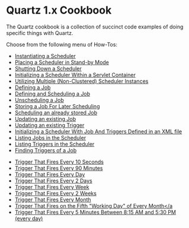 # Quartz 1.x Cookbook

The Quartz cookbook is a collection of succinct code examples of doing specific things with Quartz.

Choose from the following menu of How-Tos:

* <a href="/documentation/quartz-1.x/cookbook/CreateScheduler" title="CreateScheduler">Instantiating a Scheduler</a>
* <a href="/documentation/quartz-1.x/cookbook/SchedulerStandby" title="SchedulerStandby">Placing a Scheduler in Stand-by Mode</a>
* <a href="/documentation/quartz-1.x/cookbook/ShutdownScheduler" title="ShutdownScheduler">Shutting Down a Scheduler</a>
* <a href="/documentation/quartz-1.x/cookbook/ServletInitScheduler" title="ServletInitScheduler">Initializing a Scheduler Within a Servlet Container</a>
* <a href="/documentation/quartz-1.x/cookbook/MultipleSchedulers" title="ServletInitScheduler">Utilizing Multiple (Non-Clustered) Scheduler Instances</a>
* <a href="/documentation/quartz-1.x/cookbook/DefineJobWithData" title="DefineJobWithData">Defining a Job</a>
* <a href="/documentation/quartz-1.x/cookbook/ScheduleJob" title="ScheduleJob">Defining and Scheduling a Job</a>
* <a href="/documentation/quartz-1.x/cookbook/UnscheduleJob" title="UnscheduleJob">Unscheduling a Job</a>
* <a href="/documentation/quartz-1.x/cookbook/StoreJob" title="StoreJob">Storing a Job For Later Scheduling</a>
* <a href="/documentation/quartz-1.x/cookbook/ScheduleStoredJob" title="ScheduleStoreJob">Scheduling an already stored Job</a>
* <a href="/documentation/quartz-1.x/cookbook/UpdateJob" title="UpdateJob">Updating an existing Job</a>
* <a href="/documentation/quartz-1.x/cookbook/UpdateTrigger" title="UpdateTrigger">Updating an existing Trigger</a>
* <a href="/documentation/quartz-1.x/cookbook/JobInitPlugin" title="JobInitPlugin">Initializing a Scheduler With Job And Triggers Defined in an XML file</a>
* <a href="/documentation/quartz-1.x/cookbook/ListJobs" title="ListJobs">Listing Jobs in the Scheduler</a>
* <a href="/documentation/quartz-1.x/cookbook/ListTriggers" title="ListTriggers">Listing Triggers in the Scheduler</a>
* <a href="/documentation/quartz-1.x/cookbook/JobTriggers" title="JobTriggers">Finding Triggers of a Job</a>
<!---
* Using a Global JobListener
* Using a Global TriggerListener
* Using a Job-Specific JobListener
* Using a Trigger-Specific TriggerListener
-->
* <a href="/documentation/quartz-1.x/cookbook/TenSecTrigger" title="TenSecTrigger">Trigger That Fires Every 10 Seconds</a>
* <a href="/documentation/quartz-1.x/cookbook/NintyMinTrigger" title="NintyMinTrigger">Trigger That Fires Every 90 Minutes</a>
* <a href="/documentation/quartz-1.x/cookbook/DailyTrigger" title="DailyTrigger">Trigger That Fires Every Day</a>
* <a href="/documentation/quartz-1.x/cookbook/BiDailyTrigger" title="BiDailyTrigger">Trigger That Fires Every 2 Days</a>
* <a href="/documentation/quartz-1.x/cookbook/WeeklyTrigger" title="WeeklyTrigger">Trigger That Fires Every Week</a>
* <a href="/documentation/quartz-1.x/cookbook/BiWeeklyTrigger" title="BiWeeklyTrigger">Trigger That Fires Every 2 Weeks</a>
* <a href="/documentation/quartz-1.x/cookbook/MonthlyTrigger" title="MonthlyTrigger">Trigger That Fires Every Month</a>
* <a href="/documentation/quartz-1.x/cookbook/FifthWorkingDayTrigger" title="FifthWorkingDayTrigger">Trigger That Fires on the Fifth "Working Day" of Every Month</a
* <a href="/documentation/quartz-1.x/cookbook/DailyCalendarTrigger" title="DailyCalendarTrigger">Trigger That Fires Every 5 Minutes Between 8:15 AM and 5:30 PM (every day)</a>
